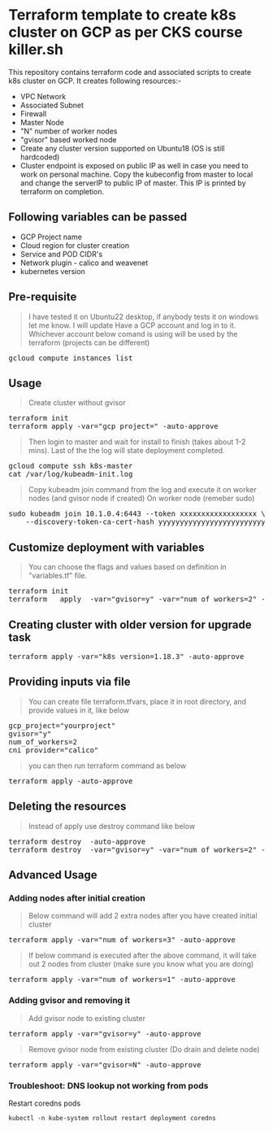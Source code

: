 # Terraform template to create k8s cluster on GCP as per CKS course killer.sh

This repository contains terraform code and associated scripts to create k8s cluster on GCP.  It creates following resources:-

* VPC Network
* Associated Subnet
* Firewall
* Master Node
* "N" number of worker nodes
* "gvisor" based worked node
* Create any cluster version supported on Ubuntu18 (OS is still hardcoded)
* Cluster endpoint is exposed on public IP as well in case you need to work on personal machine. Copy the kubeconfig 
from master to local and change the serverIP to public IP of master.  This IP is printed by terraform on completion.

## Following variables can be passed

* GCP Project name
* Cloud region for cluster creation
* Service and POD CIDR's
* Network plugin - calico and weavenet
* kubernetes version

## Pre-requisite

> I have tested it on Ubuntu22 desktop, if anybody tests it on windows let me know. I will update
> Have a GCP account and log in to it. Whichever account below comand is using will be used by the terraform (projects can be different)

<pre>
gcloud compute instances list
</pre>

## Usage

> Create cluster without gvisor

<pre>
terraform init
terraform apply -var="gcp_project=<yourprojectid>" -auto-approve
</pre>

> Then login to master and wait for install to finish (takes about 1-2 mins). Last of the the log will state deployment completed.

<pre>
gcloud compute ssh k8s-master
cat /var/log/kubeadm-init.log
</pre>

> Copy kubeadm join command from the log and execute it on worker nodes (and gvisor node if created)
> On worker node (remeber sudo)

<pre>
sudo kubeadm join 10.1.0.4:6443 --token xxxxxxxxxxxxxxxxxx \
    --discovery-token-ca-cert-hash yyyyyyyyyyyyyyyyyyyyyyyyyyyyyyyyyyyyyyyyyyyyy
</pre>

## Customize deployment with variables

> You can choose the flags and values based on definition in "variables.tf" file.

<pre>
terraform init
terraform   apply  -var="gvisor=y" -var="num_of_workers=2" -var="cni_provider=calico" -auto-approve
</pre>

## Creating cluster with older version for upgrade task

<pre>
terraform apply -var="k8s_version=1.18.3" -auto-approve
</pre>

## Providing inputs via file

>You can create file terraform.tfvars, place it in root directory, and provide values in it, like below

<pre>
gcp_project="yourproject"
gvisor="y"
num_of_workers=2
cni_provider="calico"
</pre>

> you can then run terraform command as below

<pre>
terraform apply -auto-approve
</pre>

## Deleting the resources

> Instead of apply use destroy command like below

<pre>
terraform destroy  -auto-approve
terraform destroy  -var="gvisor=y" -var="num_of_workers=2" -var="cni_provider=calico" -auto-approve
</pre>

## Advanced Usage

### Adding nodes after initial creation

> Below command will add 2 extra nodes after you have created initial cluster

<pre>
terraform apply -var="num_of_workers=3" -auto-approve
</pre>

> If below command is executed after the above command, it will take out 2 nodes from cluster (make sure you know what you are doing)

<pre>
terraform apply -var="num_of_workers=1" -auto-approve
</pre>

### Adding gvisor and removing it

> Add gvisor node to existing cluster

<pre>
terraform apply -var="gvisor=y" -auto-approve
</pre>

> Remove gvisor node from existing cluster (Do drain and delete node)

<pre>
terraform apply -var="gvisor=N" -auto-approve
</pre>

### Troubleshoot:  DNS lookup not working from pods
Restart coredns pods

`kubectl -n kube-system rollout restart deployment coredns`
